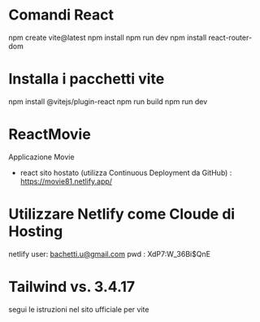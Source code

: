 
# Comandi React
npm create vite@latest <my-project>
npm install
npm run dev
npm install react-router-dom

# Installa i pacchetti vite
npm install @vitejs/plugin-react
npm run build
npm run dev

# ReactMovie
Applicazione Movie
- react sito hostato (utilizza Continuous Deployment da GitHub) : https://movie81.netlify.app/
# Utilizzare Netlify come Cloude di Hosting 
netlify
user: bachetti.u@gmail.com
pwd : XdP7:W_36Bi$QnE

# Tailwind vs. 3.4.17 
segui le istruzioni nel sito ufficiale per vite
